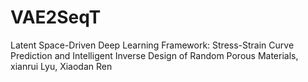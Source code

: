 # VAE2SeqT
Latent Space-Driven Deep Learning Framework: Stress-Strain Curve Prediction and Intelligent Inverse Design of Random Porous Materials, xianrui Lyu, Xiaodan Ren
